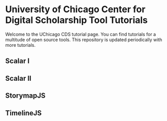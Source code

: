 # University of Chicago Center for Digital Scholarship Tool Tutorials

Welcome to the UChicago CDS tutorial page. You can find tutorials for a multitude of open source tools. This repository is updated periodically with more tutorials.

## Scalar I

## Scalar II

## StorymapJS

## TimelineJS
